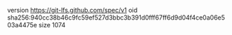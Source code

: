 version https://git-lfs.github.com/spec/v1
oid sha256:940cc38b46c9fc59ef527d3bbc3b391d0fff67ff6d9d04f4ce0a06e503a4475e
size 1074
